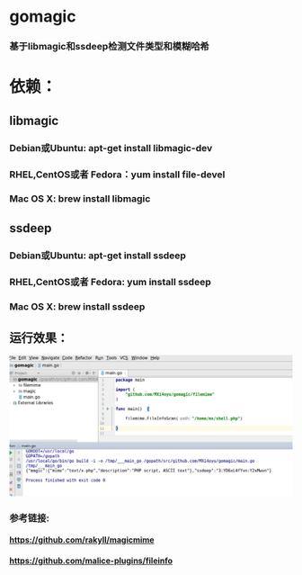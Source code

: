 # gomagic 
### 基于libmagic和ssdeep检测文件类型和模糊哈希


# 依赖：
## libmagic
### Debian或Ubuntu: apt-get install libmagic-dev
### RHEL,CentOS或者 Fedora：yum install file-devel
### Mac OS X: brew install libmagic

## ssdeep
### Debian或Ubuntu: apt-get install ssdeep
### RHEL,CentOS或者 Fedora: yum install ssdeep
### Mac OS X: brew install ssdeep

## 运行效果：
![image](gomagic.png)

### 参考链接:
#### https://github.com/rakyll/magicmime
#### https://github.com/malice-plugins/fileinfo